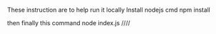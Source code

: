 These instruction are to help run it locally
Install nodejs
cmd
npm install

then finally this command
node index.js
////